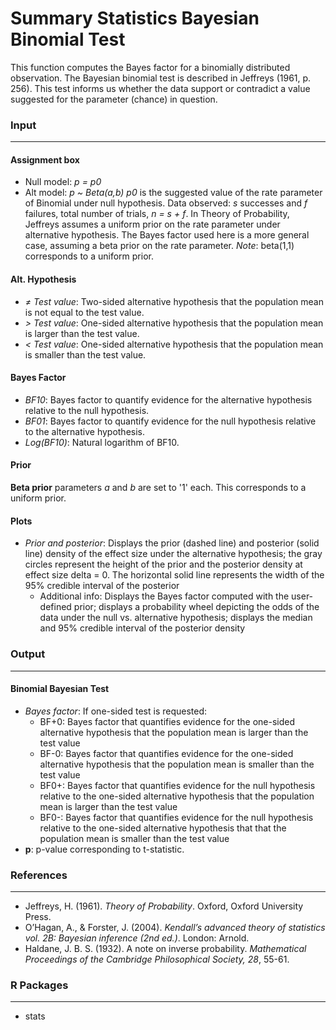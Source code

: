 Summary Statistics Bayesian Binomial Test
===

This function computes the Bayes factor for a binomially distributed observation. The Bayesian binomial test is described in Jeffreys (1961, p. 256). This test informs us whether the data support or contradict a value suggested for the parameter (chance) in question.

### Input 
---

#### Assignment box
- Null model: *p = p0*
- Alt  model: *p ~ Beta(a,b)*
*p0* is the suggested value of the rate parameter of Binomial under null hypothesis. Data observed: *s* successes and *f* failures, total number of trials, *n = s + f*. In Theory of Probability, Jeffreys assumes a uniform prior on the rate parameter under alternative hypothesis. The Bayes factor used here is a more general case, assuming a beta prior on the rate parameter. *Note*: beta(1,1) corresponds to a uniform prior.

#### Alt. Hypothesis
- *&ne; Test value*: Two-sided alternative hypothesis that the population mean is not equal to the test value.
- *&gt; Test value*: One-sided alternative hypothesis that the population mean is larger than the test value.
- *&lt; Test value*: One-sided alternative hypothesis that the population mean is smaller than the test value.

#### Bayes Factor
- *BF10*: Bayes factor to quantify evidence for the alternative hypothesis relative to the null hypothesis.
- *BF01*: Bayes factor to quantify evidence for the null hypothesis relative to the alternative hypothesis.
- *Log(BF10)*: Natural logarithm of BF10.

#### Prior
**Beta prior** parameters *a* and *b* are set to '1' each. This corresponds to a uniform prior.

#### Plots
- *Prior and posterior*: Displays the prior (dashed line) and posterior (solid line) density of the effect size under the alternative hypothesis; the gray circles represent the height of the prior and the posterior density at effect size delta = 0. The horizontal solid line represents the width of the 95% credible interval of the posterior
  - Additional info: Displays the Bayes factor computed with the user-defined prior; displays a probability wheel depicting the odds of the data under the null vs. alternative hypothesis; displays the median and 95% credible interval of the posterior density

### Output
---
#### Binomial Bayesian Test
- *Bayes factor*: If one-sided test is requested:
  - BF+0: Bayes factor that quantifies evidence for the one-sided alternative hypothesis that the population mean is larger than the test value
  - BF-0: Bayes factor that quantifies evidence for the one-sided alternative hypothesis that the population mean is smaller than the test value
  - BF0+: Bayes factor that quantifies evidence for the null hypothesis relative to the one-sided alternative hypothesis that the population mean is larger
   than the test value
  - BF0-: Bayes factor that quantifies evidence for the null hypothesis relative to the one-sided alternative hypothesis that that the population mean is
  smaller than the test value
- **p**: p-value corresponding to t-statistic.

### References
---
- Jeffreys, H. (1961). *Theory of Probability*. Oxford, Oxford University Press.
- O’Hagan, A., & Forster, J. (2004). *Kendall’s advanced theory of statistics vol. 2B: Bayesian inference (2nd ed.)*. London: Arnold.
- Haldane, J. B. S. (1932). A note on inverse probability. *Mathematical Proceedings of the Cambridge Philosophical Society, 28*, 55-61.


### R Packages
---
- stats
